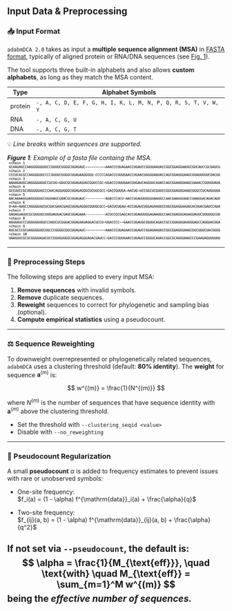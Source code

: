 ## Input Data & Preprocessing

### 📥 Input Format

`adabmDCA 2.0` takes as input a **multiple sequence alignment (MSA)** in [FASTA format](https://en.wikipedia.org/wiki/Multiple_sequence_alignment), typically of aligned protein or RNA/DNA sequences (see [Fig. 1](#fig-fasta)).

The tool supports three built-in alphabets and also allows **custom alphabets**, as long as they match the MSA content.

| Type     | Alphabet Symbols |
|----------|------------------|
| protein  | `-, A, C, D, E, F, G, H, I, K, L, M, N, P, Q, R, S, T, V, W, Y` |
| RNA      | `-, A, C, G, U` |
| DNA      | `-, A, C, G, T` |

💡 *Line breaks within sequences are supported.*

<span id="fig-fasta">___Figure 1__: Example of a fasta file containg the MSA._</span>
![Example FASTA](images/example_fasta_2.png)

---

### 🔧 Preprocessing Steps

The following steps are applied to every input MSA:

1. **Remove sequences** with invalid symbols.
2. **Remove** duplicate sequences.
3. **Reweight** sequences to correct for phylogenetic and sampling bias (optional).
4. **Compute empirical statistics** using a pseudocount.

---

### <span id="computing-the-importance-weights">⚖️ Sequence Reweighting</span>

To downweight overrepresented or phylogenetically related sequences, `adabmDCA` uses a clustering threshold (default: **80% identity**). The **weight** for sequence $\mathbf{a}^{(m)}$ is:

$$
w^{(m)} = \frac{1}{N^{(m)}}
$$

where $N^{(m)}$ is the number of sequences that have sequence identity with $\mathbf{a}^{(m)}$ above the clustering threshold.

- Set the threshold with `--clustering_seqid <value>`
- Disable with `--no_reweighting`

---

### 🧮 Pseudocount Regularization

A small **pseudocount** $\alpha$ is added to frequency estimates to prevent issues with rare or unobserved symbols:

- One-site frequency:   
  $f_i(a) = (1 - \alpha) f^{\mathrm{data}}_i(a) + \frac{\alpha}{q}$

- Two-site frequency:  
  $f_{ij}(a, b) = (1 - \alpha) f^{\mathrm{data}}_{ij}(a, b) + \frac{\alpha}{q^2}$

If not set via `--pseudocount`, the default is:
$$
\alpha = \frac{1}{M_{\text{eff}}}, \quad \text{with} \quad M_{\text{eff}} = \sum_{m=1}^M w^{(m)}
$$
being the _effective number of sequences._
---

